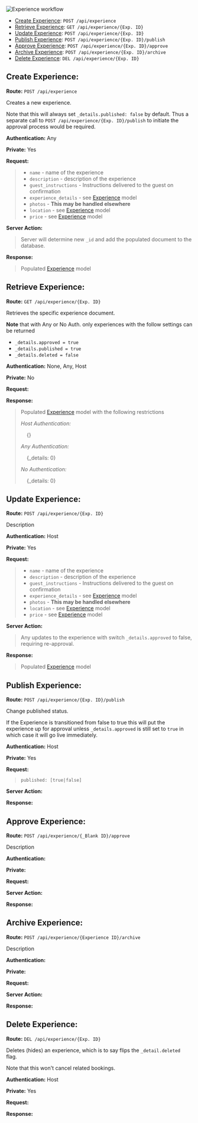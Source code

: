 ![Experience workflow](https://raw.github.com/wrenoud/Aggregus-api/master/Experience/Experience.png)

* [Create Experience](#create-experience): `POST /api/experience`
* [Retrieve Experience](#retrieve-experience): `GET /api/experience/{Exp. ID}`
* [Update Experience](#update-experience): `POST /api/experience/{Exp. ID}`
* [Publish Experience](#update-experience): `POST /api/experience/{Exp. ID}/publish`
* [Approve Experience](#approve-experience): `POST /api/experience/{Exp. ID}/approve`
* [Archive Experience](#archive-experience): `POST /api/experience/{Exp. ID}/archive`
* [Delete Experience](#delete-experience): `DEL /api/experience/{Exp. ID}`


Create Experience:
-----------------------------------------
**Route:**  `POST /api/experience`

Creates a new experience.

Note that this will always set `_details.published: false` by default. Thus a separate call to `POST /api/experience/{Exp. ID}/publish` to initiate the approval process would be required.

**Authentication:** Any

**Private:** Yes

**Request:**

>* `name` - name of the experience
>* `description` - description of the experience
>* `guest_instructions` - Instructions delivered to the guest on confirmation
>* `experience_details` - see [Experience](./Model.md) model
>* `photos` - **This may be handled elsewhere**
>* `location` - see [Experience](./Model.md) model
>* `price` - see [Experience](./Model.md) model

**Server Action:**

> Server will determine new `_id` and add the populated document to the database.

**Response:**

> Populated [Experience](./Model.md) model


Retrieve Experience:
----------------------------------------------------------
**Route:** `GET /api/experience/{Exp. ID}`

Retrieves the specific experience document.

**Note** that with Any or No Auth. only experiences with the follow settings can be returned

* `_details.approved = true`
* `_details.published = true`
* `_details.deleted = false`

**Authentication:** None, Any, Host

**Private:** No

**Request:**

**Response:**

> Populated [Experience](Model.md) model with the following restrictions
>
> *Host Authentication:*
>
>     {}
>
> *Any Authentication:*
>
>     {_details: 0}
>
> *No Authentication:*
>
>     {_details: 0}


Update Experience:
---------------------------------------------------------
**Route:** `POST /api/experience/{Exp. ID}`

Description

**Authentication:** Host

**Private:** Yes

**Request:**

>* `name` - name of the experience
>* `description` - description of the experience
>* `guest_instructions` - Instructions delivered to the guest on confirmation
>* `experience_details` - see [Experience](./Model.md) model
>* `photos` - **This may be handled elsewhere**
>* `location` - see [Experience](./Model.md) model
>* `price` - see [Experience](./Model.md) model

**Server Action:**

> Any updates to the experience with switch `_details.approved` to false, requiring re-approval.

**Response:**

> Populated [Experience](./Model.md) model


Publish Experience:
-----------------------------------------
**Route:**  `POST /api/experience/{Exp. ID}/publish`

Change published status.

If the Experience is transitioned from false to true this will put the experience up for approval unless `_details.approved` is still set to `true` in which case it will go live immediately.

**Authentication:** Host

**Private:** Yes

**Request:**

>     published: [true|false]

**Server Action:**

**Response:**


Approve Experience:
---------------------------------------------------------
**Route:** `POST /api/experience/{_Blank ID}/approve`

Description

**Authentication:**

**Private:**

**Request:**

**Server Action:**

**Response:**


Archive Experience:
---------------------------------------------------------
**Route:** `POST /api/experience/{Experience ID}/archive`

Description

**Authentication:**

**Private:**

**Request:**

**Server Action:**

**Response:**


Delete Experience:
--------------------------------------------------------
**Route:** `DEL /api/experience/{Exp. ID}`

Deletes (hides) an experience, which is to say flips the `_detail.deleted` flag.

Note that this won't cancel related bookings.

**Authentication:** Host

**Private:** Yes

**Request:**

**Response:**
